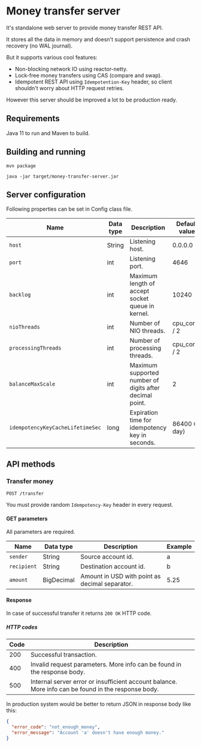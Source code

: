 # Money transfer server

It's standalone web server to provide money transfer REST API.

It stores all the data in memory and doesn't support persistence and crash recovery (no WAL journal).

But it supports various cool features:

- Non-blocking network IO using reactor-netty.
- Lock-free money transfers using CAS (compare and swap).
- Idempotent REST API using `Idempotention-Key` header, so client shouldn't worry about HTTP request retries.

However this server should be improved a lot to be production ready.

## Requirements

Java 11 to run and Maven to build.

## Building and running

`mvn package`

`java -jar target/money-transfer-server.jar`

## Server configuration

Following properties can be set in Config class file.

| Name | Data type | Description | Default value |
| ---- | --------- | ----------- | ------------- |
| `host` | String | Listening host. | 0.0.0.0
| `port` | int | Listening port. | 4646
| `backlog` | int | Maximum length of accept socket queue in kernel. | 10240
| `nioThreads` | int | Number of NIO threads. | cpu_cores / 2
| `processingThreads` | int | Number of processing threads. | cpu_cores / 2
| `balanceMaxScale` | int | Maximum supported number of digits after decimal point. | 2
| `idempotencyKeyCacheLifetimeSec` | long | Expiration time for idempotency key in seconds. | 86400 (1 day)

## API methods
### Transfer money
`POST /transfer`

You must provide random `Idempotency-Key` header in every request.

#### GET parameters

All parameters are required.

| Name | Data type | Description | Example |
| ---- | --------- | ----------- | ------- |
| `sender` | String | Source account id. | a |
| `recipient` | String | Destination account id. | b |
| `amount` | BigDecimal | Amount in USD with point as decimal separator. | 5.25 |

#### Response

In case of successful transfer it returns `200 OK` HTTP code.

##### HTTP codes

| Code | Description |
| ---- | ----------- |
| 200 | Successful transaction. |
| 400 | Invalid request parameters. More info can be found in the response body. |
| 500 | Internal server error or insufficient account balance. More info can be found in the response body. |

In production system would be better to return JSON in response body like this:
```json
{
  "error_code": "not_enough_money",
  "error_message": "Account 'a' doesn't have enough money."
}
```
